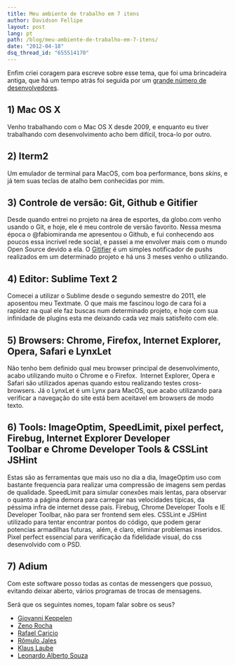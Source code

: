 ```yaml
---
title: Meu ambiente de trabalho em 7 itens
author: Davidson Fellipe
layout: post
lang: pt
path: /blog/meu-ambiente-de-trabalho-em-7-itens/
date: "2012-04-18"
dsq_thread_id: "655514170"
---
```


Enfim criei coragem para escreve sobre esse tema, que foi uma brincadeira antiga, que há um tempo atrás foi seguida por um [grande número de desenvolvedores][1].

[1]: https://www.google.com.br/search?q=Meu%20ambiente%20de%20trabalho%20em%207%20itens

## 1) Mac OS X

Venho trabalhando com o Mac OS X desde 2009, e enquanto eu tiver trabalhando com desenvolvimento acho bem difícil, troca-lo por outro.

## 2) Iterm2

Um emulador de terminal para MacOS, com boa performance, bons _skins_, e já tem suas teclas de atalho bem conhecidas por mim.

## 3) Controle de versão: Git, Github e Gitifier

Desde quando entrei no projeto na área de esportes, da globo.com venho usando o Git, e hoje, ele é meu controle de versão favorito. Nessa mesma época o @fabiomiranda me apresentou o Github, e fui conhecendo aos poucos essa incrível rede social, e passei a me envolver mais com o mundo Open Source devido a ela. O [Gitifier][2] é um simples notificador de pushs realizados em um determinado projeto e há uns 3 meses venho o utilizando.

[2]: http://psionides.github.com/gitifier/

## 4) Editor: Sublime Text 2

Comecei a utilizar o Sublime desde o segundo semestre do 2011, ele aposentou meu Textmate. O que mais me fascinou logo de cara foi a rapidez na qual ele faz buscas num determinado projeto, e hoje com sua infinidade de plugins esta me deixando cada vez mais satisfeito com ele.

## 5) Browsers: Chrome, Firefox, Internet Explorer, Opera, Safari e LynxLet

Não tenho bem definido qual meu browser principal de desenvolvimento, acabo utilizando muito o Chrome e o Firefox.  Internet Explorer, Opera e Safari são utilizados apenas quando estou realizando testes cross-browsers. Já o LynxLet é um Lynx para MacOS, que acabo utilizando para verificar a navegação do site está bem aceitavel em browsers de modo texto.

## 6) Tools: ImageOptim, SpeedLimit, pixel perfect, Firebug, Internet Explorer Developer Toolbar e Chrome Developer Tools & CSSLint JSHint

Estas são as ferramentas que mais uso no dia a dia, ImageOptim uso com bastante frequencia para realizar uma compressão de imagens sem perdas de qualidade. SpeedLimit para simular conexões mais lentas, para observar o quanto a página demora para carregar nas velocidades típicas, da péssima infra de internet desse país. Firebug, Chrome Developer Tools e IE Developer Toolbar, não para ser frontend sem eles. CSSLint e JSHint utilizado para tentar encontrar pontos do código, que podem gerar potencias armadilhas futuras,  além, é claro, eliminar problemas inseridos. Pixel perfect essencial para verificação da fidelidade visual, do css desenvolvido com o PSD.

## 7) Adium

Com este software posso todas as contas de messengers que possuo, evitando deixar aberto, vários programas de trocas de mensagens.

Será que os seguintes nomes, topam falar sobre os seus?

-   [Giovanni Keppelen][4]
-   [Zeno Rocha][5]
-   [Rafael Caricio][6]
-   [Rômulo Jales][7]
-   [Klaus Laube][8]
-   [Leonardo Alberto Souza][9]

[4]: http://bygiovanni.com.br
[5]: http://blog.zenorocha.com
[6]: http://rafaelcaricio.blogspot.com.br/
[7]: http://romulojales.com/
[8]: http://www.klauslaube.com.br/
[9]: http://blog.leobetosouza.com/
